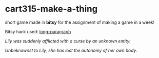 # cart315-make-a-thing
short game made in **bitsy** for the assignment of making a game in a week!

Bitsy hack used: [long-paragraph](https://seleb.github.io/bitsy-hacks/dist/long-dialog.js)

*Lily was suddenly afflicted with a curse by an unknown entity.*

*Unbeknownst to Lily, she has lost the autonomy of her own body.*
